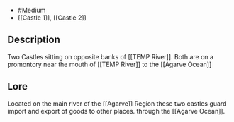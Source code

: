 - #Medium 
- [[Castle 1]], [[Castle 2]]
## Description
Two Castles sitting on opposite banks of [[TEMP River]]. Both are on a promontory near the mouth of [[TEMP River]] to the [[Agarve Ocean]]
## Lore
Located on the main river of the [[Agarve]] Region these two castles guard import and export of goods to other places. through the [[Agarve Ocean]].